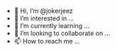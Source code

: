 - 👋 Hi, I’m @jokerjeez
- 👀 I’m interested in ...
- 🌱 I’m currently learning ...
- 💞️ I’m looking to collaborate on ...
- 📫 How to reach me ...

<!---
jokerjeez/jokerjeez is a ✨ special ✨ repository because its `README.md` (this file) appears on your GitHub profile.
You can click the Preview link to take a look at your changes.
--->
